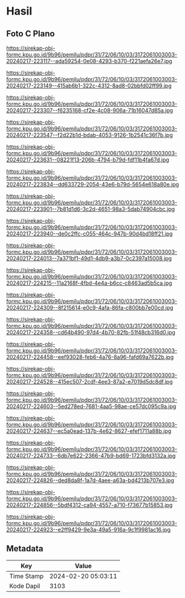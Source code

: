 # Hasil

## Foto C Plano

https://sirekap-obj-formc.kpu.go.id/9b96/pemilu/pdpr/31/72/06/10/03/3172061003003-20240217-223117--ada59254-0e08-4293-b370-f221aefa26e7.jpg

https://sirekap-obj-formc.kpu.go.id/9b96/pemilu/pdpr/31/72/06/10/03/3172061003003-20240217-223149--415ab6b1-322c-4312-8ad8-02bbfd02ff99.jpg

https://sirekap-obj-formc.kpu.go.id/9b96/pemilu/pdpr/31/72/06/10/03/3172061003003-20240217-223307--f6235168-cf2e-4c08-906a-71b16047d85a.jpg

https://sirekap-obj-formc.kpu.go.id/9b96/pemilu/pdpr/31/72/06/10/03/3172061003003-20240217-223547--f2d22b1d-bdab-4053-9126-1b2541c36f7b.jpg

https://sirekap-obj-formc.kpu.go.id/9b96/pemilu/pdpr/31/72/06/10/03/3172061003003-20240217-223631--08221f13-206b-4794-b79d-fdf11b4fa67d.jpg

https://sirekap-obj-formc.kpu.go.id/9b96/pemilu/pdpr/31/72/06/10/03/3172061003003-20240217-223834--dd633729-2054-43e6-b79d-5654e618a80e.jpg

https://sirekap-obj-formc.kpu.go.id/9b96/pemilu/pdpr/31/72/06/10/03/3172061003003-20240217-223901--7b81d1d6-3c2d-4651-98a3-5dab74904cbc.jpg

https://sirekap-obj-formc.kpu.go.id/9b96/pemilu/pdpr/31/72/06/10/03/3172061003003-20240217-223940--de0c2ffc-c055-464c-947b-90d4bd18ff21.jpg

https://sirekap-obj-formc.kpu.go.id/9b96/pemilu/pdpr/31/72/06/10/03/3172061003003-20240217-224013--7a371bf1-49d1-4db9-a3b7-0c2397a15008.jpg

https://sirekap-obj-formc.kpu.go.id/9b96/pemilu/pdpr/31/72/06/10/03/3172061003003-20240217-224215--11a2168f-4fbd-4e4a-b6cc-c8463ad5b5ca.jpg

https://sirekap-obj-formc.kpu.go.id/9b96/pemilu/pdpr/31/72/06/10/03/3172061003003-20240217-224309--8f215614-e0c9-4afa-86fa-c800bb7e00cd.jpg

https://sirekap-obj-formc.kpu.go.id/9b96/pemilu/pdpr/31/72/06/10/03/3172061003003-20240217-224358--cd64b490-97d4-4b70-82fb-51f48cb316d0.jpg

https://sirekap-obj-formc.kpu.go.id/9b96/pemilu/pdpr/31/72/06/10/03/3172061003003-20240217-224458--eef93028-feb6-4a76-8a96-fafd69a7622b.jpg

https://sirekap-obj-formc.kpu.go.id/9b96/pemilu/pdpr/31/72/06/10/03/3172061003003-20240217-224528--415ec507-2cdf-4ee3-87a2-e7019d5dc8df.jpg

https://sirekap-obj-formc.kpu.go.id/9b96/pemilu/pdpr/31/72/06/10/03/3172061003003-20240217-224603--5ed278ed-7681-4aa5-98ae-ce57dc095c9a.jpg

https://sirekap-obj-formc.kpu.go.id/9b96/pemilu/pdpr/31/72/06/10/03/3172061003003-20240217-224637--ec5a0ead-137b-4e62-8627-efef1711a88b.jpg

https://sirekap-obj-formc.kpu.go.id/9b96/pemilu/pdpr/31/72/06/10/03/3172061003003-20240217-224733--6db7e622-2366-47b9-bd69-1723bfd3132a.jpg

https://sirekap-obj-formc.kpu.go.id/9b96/pemilu/pdpr/31/72/06/10/03/3172061003003-20240217-224826--ded8da8f-1a7d-4aee-a63a-bd4213b707e3.jpg

https://sirekap-obj-formc.kpu.go.id/9b96/pemilu/pdpr/31/72/06/10/03/3172061003003-20240217-224856--5bdf4312-ca94-4557-a710-f73677b15853.jpg

https://sirekap-obj-formc.kpu.go.id/9b96/pemilu/pdpr/31/72/06/10/03/3172061003003-20240217-224923--e2ff9429-9e3a-49a5-916a-9c1f9981ac16.jpg


## Metadata

| Key        | Value               |
| ---------- | ------------------- |
| Time Stamp | 2024-02-20 05:03:11 |
| Kode Dapil | 3103                |



